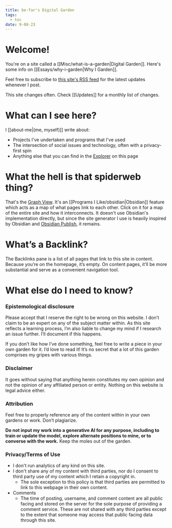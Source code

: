 ```yaml
---
title: be-far's Digital Garden
tags:
  - toc
date: 9-08-23
---
```

# Welcome!
You're on a site called a [[Misc/what-is-a-garden|Digital Garden]]. Here's some info on [[Essays/why-i-garden|Why I Garden]].

Feel free to subscribe to [this site's RSS feed](/index.xml) for the latest updates whenever I post.

This site changes often. Check [[Updates]] for a monthly list of changes.

# What can I see here?
I [[about-me|(me, myself)]] write about:
- Projects I've undertaken and programs that I've used
- The intersection of social issues and technology, often with a privacy-first spin
- Anything else that you can find in the [Explorer](https://quartz.jzhao.xyz/features/explorer) on this page

# What the hell is that spiderweb thing?
That's the [Graph View](https://help.obsidian.md/Plugins/Graph+view). It's an [[Programs I Like/obsidian|Obsidian]] feature which acts as a map of what pages link to each other. Click on it for a map of the entire site and how it interconnects. It doesn't use Obsidian's implementation directly, but since the site generator I use is heavily inspired by Obsidian and [Obsidian Publish]( https://obsidian.md/publish ), it remains.

# What’s a Backlink?
The Backlinks pane is a list of all pages that link to this site in content. Because you’re on the homepage, it’s empty. On content pages, it’ll be more substantial and serve as a convenient navigation tool. 

# What else do I need to know?
### Epistemological disclosure
Please accept that I reserve the right to be wrong on this website. I don’t claim to be an expert on any of the subject matter within. As this site reflects a learning process, I’m also liable to change my mind if I research an issue further. I’ll document if this happens. 

If you don’t like how I’ve done something, feel free to write a piece in your own garden for it. I’d love to read it! It’s no secret that a lot of this garden comprises my gripes with various things. 
### Disclaimer
It goes without saying that anything herein constitutes my own opinion and not the opinion of any affiliated person or entity. Nothing on this website is legal advice either. 

### Attribution
Feel free to properly reference any of the content within in your own gardens or work. Don’t plagiarize. 

**Do not input my work into a generative AI for any purpose, including to train or update the model, explore alternate positions to mine, or to converse with the work.** Keep the moles out of the garden. 

### Privacy/Terms of Use
- I don't run analytics of any kind on this site.
- I don't share any of my content with third parties, nor do I consent to third party use of my content which I retain a copyright in.
	- The sole exception to this policy is that third parties are permitted to link to this webpage in their own content.
- Comments
	- The time of posting, username, and comment content are all public facing and stored on the server for the sole purpose of providing a comment service. These are not shared with any third parties except to the extent that someone may access that public facing data through this site.
